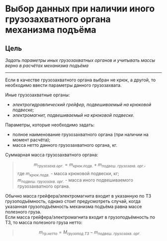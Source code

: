 
# Выбор данных при наличии иного грузозахватного органа механизма подъёма

## Цель
*Задать параметры иных грузозахватных органов и учитывать массы верно в расчётах механизма подъёма*
___

Если в качестве  грузозахватного органа выбран не крюк, а другой, то необходимо ввести параметры данного грузозахвата.

Иные грузозахватные органы:
* *электрогидравлический грейфер, подвешиваемый на крюковой подвеске;*
* *электромагнит, подвешиваемый на крюковой подвеске.*

Параметры, которые необходимо задать:
* полное наименование грузозахватного органа (при наличии на момент расчёта);
* масса нетто данного грузозахватного органа, кг.

Суммарная масса грузозахватного органа:
> $$m_{грузозахв.орг.} = m_{крюк.подв.} + m_{подвеш.\ грузозахв.\ орг.}, $$
где $m_{крюк.подв.}$ - масса крюковой подвески, кг;  
$m_{подвеш.\ грузозахв.\ орг.}$ - масса иного подвешиваемого грузозахватного органа.

Обычно масса грейфера/электромагнита входит в указанную по ТЗ грузоподъёмность, однако стоит предусмотреть случай, когда указанная грузоподъёмность механизма подъёма равна массе полезного груза.  
Если масса грейфера/электромагнита входит в грузоподъёмность по ТЗ, то масса полезного груза нетто:
> $$m_{гр.нетто} = M_{грузопод.ТЗ} - m_{подвеш.\ грузозахв.\ орг.}$$


